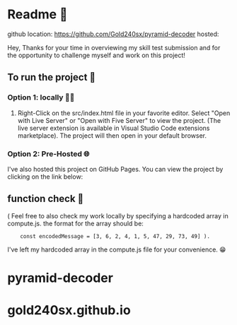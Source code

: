 # Readme 📕

github location: https://github.com/Gold240sx/pyramid-decoder
hosted:

Hey, Thanks for your time in overviewing my skill test submission and for the opportunity to challenge myself and work on this project!

## To run the project 🏃

### Option 1: locally 🧑‍💻

1. Right-Click on the src/index.html file in your favorite editor. Select "Open with Live Server" or "Open with Five Server" to view the project. (The live server extension is available in Visual Studio Code extensions marketplace). The project will then open in your default browser.

### Option 2: Pre-Hosted 🌐

I've also hosted this project on GitHub Pages. You can view the project by clicking on the link below:

## function check 🧐

( Feel free to also check my work locally by specifying a hardcoded array in compute.js. the format for the array should be:

```
	const encodedMessage = [3, 6, 2, 4, 1, 5, 47, 29, 73, 49] ).
```

I've left my hardcoded array in the compute.js file for your convenience. 😁

# pyramid-decoder
# gold240sx.github.io
